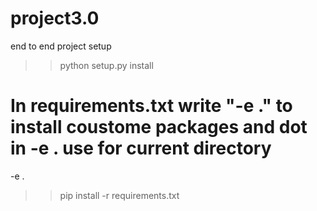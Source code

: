 # project3.0
end to end project setup



>>python setup.py install

# In requirements.txt write "-e ." to install coustome packages and dot in -e . use for current directory
-e .

>>pip install -r requirements.txt